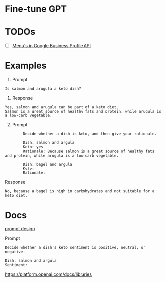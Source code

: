 # Fine-tune GPT

# TODOs

- [ ] [Menu's in Google Business Profile API](https://developers.google.com/my-business/reference/rest/v4/FoodMenus)

# Examples

1. Prompt

```
Is salmon and arugula a keto dish?
```

1. Response

```
Yes, salmon and arugula can be part of a keto diet.
Salmon is a great source of healthy fats and protein, while arugula is a low-carb vegetable.
```

2. Prompt

```
        Decide whether a dish is keto, and then give your rationale.

        Dish: salmon and argula
        Keto: yes
        Rationale: Because salmon is a great source of healthy fats and protein, while arugula is a low-carb vegetable.

        Dish: bagel and argula
        Keto:
        Rationale:

```

Response

```
No, because a bagel is high in carbohydrates and not suitable for a keto diet.
```

# Docs

[prompt design](https://platform.openai.com/docs/guides/completion/prompt-design)

Prompt
```
Decide whether a dish's keto sentiment is positive, neutral, or negative.

Dish: salmon and argula
Sentiment:
```

https://platform.openai.com/docs/libraries
